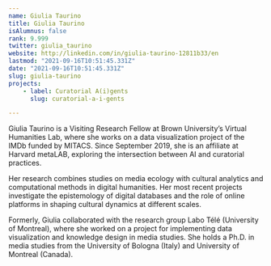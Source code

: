 ```yaml
---
name: Giulia Taurino
title: Giulia Taurino
isAlumnus: false
rank: 9.999
twitter: giulia_taurino
website: http://linkedin.com/in/giulia-taurino-12811b33/en
lastmod: "2021-09-16T10:51:45.331Z"
date: "2021-09-16T10:51:45.331Z"
slug: giulia-taurino
projects:
    - label: Curatorial A(i)gents
      slug: curatorial-a-i-gents

---
```

Giulia Taurino is a Visiting Research Fellow at Brown University’s Virtual Humanities Lab, where she works on a data visualization project of the IMDb funded by MITACS. Since September 2019, she is an affiliate at Harvard metaLAB, exploring the intersection between AI and curatorial practices.

Her research combines studies on media ecology with cultural analytics and computational methods in digital humanities. Her most recent projects investigate the epistemology of digital databases and the role of online platforms in shaping cultural dynamics at different scales.
 
Formerly, Giulia collaborated with the research group Labo Télé (University of Montreal), where she worked on a project for implementing data visualization and knowledge design in media studies. She holds a Ph.D. in media studies from the University of Bologna (Italy) and University of Montreal (Canada).
